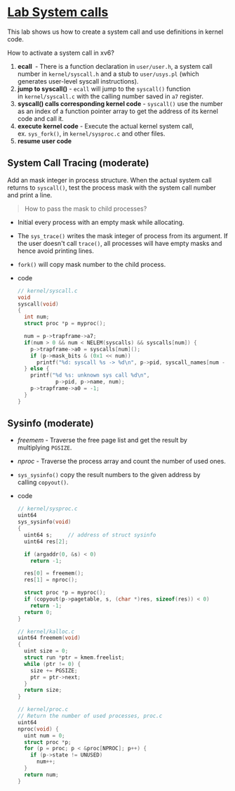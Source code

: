 # [Lab System calls](https://pdos.csail.mit.edu/6.828/2021/labs/syscall.html)

This lab shows us how to create a system call and use definitions in kernel code.

How to activate a system call in xv6?

1. **ecall <num>** - There is a function declaration in `user/user.h`, a system call number in `kernel/syscall.h` and a stub to `user/usys.pl` (which generates user-level syscall instructions).
2. **jump to syscall()** - `ecall` will jump to the `syscall()` function in `kernel/syscall.c` with the calling number saved in `a7` register.
3. **syscall() calls corresponding kernel code** - `syscall()` use the number as an index of a function pointer array to get the address of its kernel code and call it.
4. **execute kernel code** - Execute the actual kernel system call, ex. `sys_fork()`, in `kernel/sysproc.c` and other files.
5. ************resume user code************

## System Call Tracing (moderate)

Add an mask integer in process structure. When the actual system call returns to `syscall()`, test the process mask with the system call number and print a line.

> How to pass the mask to child processes?
> 
- Initial every process with an empty mask while allocating.
- The `sys_trace()` writes the mask integer of process from its argument. If the user doesn't call `trace()`, all processes will have empty masks and hence avoid printing lines.
- `fork()` will copy mask number to the child process.
- code
    
    ```c
    // kernel/syscall.c
    void
    syscall(void)
    {
      int num;
      struct proc *p = myproc();
    
      num = p->trapframe->a7;
      if(num > 0 && num < NELEM(syscalls) && syscalls[num]) {
        p->trapframe->a0 = syscalls[num]();
        if (p->mask_bits & (0x1 << num))
          printf("%d: syscall %s -> %d\n", p->pid, syscall_names[num - 1], p->trapframe->a0);
      } else {
        printf("%d %s: unknown sys call %d\n",
                p->pid, p->name, num);
        p->trapframe->a0 = -1;
      }
    }
    ```
    

## Sysinfo (moderate)

- *freemem* - Traverse the free page list and get the result by multiplying `PGSIZE`.
- *nproc* - Traverse the process array and count the number of used ones.
- `sys_sysinfo()` copy the result numbers to the given address by calling `copyout()`.
- code
    
    ```c
    // kernel/sysproc.c
    uint64
    sys_sysinfo(void)
    {
      uint64 s;     // address of struct sysinfo
      uint64 res[2];
    
      if (argaddr(0, &s) < 0)
        return -1;
    
      res[0] = freemem();
      res[1] = nproc();
    
      struct proc *p = myproc();
      if (copyout(p->pagetable, s, (char *)res, sizeof(res)) < 0)
        return -1;
      return 0;
    }
    ```
    
    ```c
    // kernel/kalloc.c
    uint64 freemem(void)
    {
      uint size = 0;
      struct run *ptr = kmem.freelist;
      while (ptr != 0) {
        size += PGSIZE;
        ptr = ptr->next;
      }
      return size;
    }
    ```
    
    ```c
    // kernel/proc.c
    // Return the number of used processes, proc.c
    uint64
    nproc(void) {
      uint num = 0;
      struct proc *p;
      for (p = proc; p < &proc[NPROC]; p++) {
        if (p->state != UNUSED)
          num++;
      }
      return num;
    }
    ```
